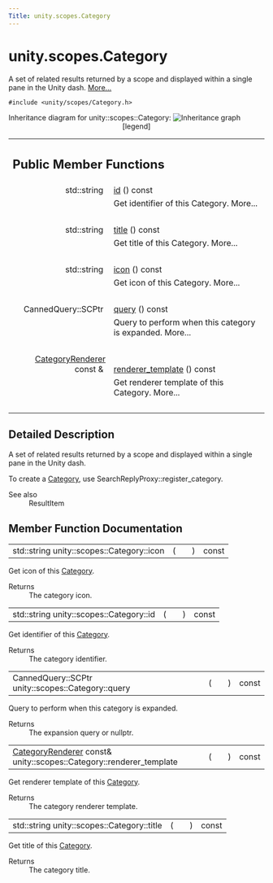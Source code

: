 ```yaml
---
Title: unity.scopes.Category
---
```


# unity.scopes.Category

<p>A set of related results returned by a scope and displayed within a single pane in the Unity dash.  
<a href="#details">More...</a></p>
<p><code>#include &lt;unity/scopes/Category.h&gt;</code></p>
Inheritance diagram for unity::scopes::Category:
<img src="https://developer.ubuntu.com/static/devportal_uploaded/5ec67155-fe5c-4461-9252-f2dc40e6051f-../unity.scopes.Category/classunity_1_1scopes_1_1_category__inherit__graph.png" border="0" usemap="#unity_1_1scopes_1_1_category_inherit__map" alt="Inheritance graph"/>
<map name="unity_1_1scopes_1_1_category_inherit__map" id="unity_1_1scopes_1_1_category_inherit__map">
<area shape="rect" id="node2" href="https://developer.ubuntu.com../classunity_1_1scopes_1_1testing_1_1_category.html" title="Implementation of Category class for testing. " alt="" coords="12,80,169,121"/></map>
<center><span class="legend">[legend]</span></center>
<table class="memberdecls">
<tr class="heading"><td colspan="2"><h2 class="groupheader">
Public Member Functions</h2></td></tr>
<tr class="memitem:aa14a4f95af60187f890ef475d0d8cabe"><td class="memItemLeft" align="right" valign="top">std::string&#160;</td><td class="memItemRight" valign="bottom"><a class="el" href="#aa14a4f95af60187f890ef475d0d8cabe">id</a> () const </td></tr>
<tr class="memdesc:aa14a4f95af60187f890ef475d0d8cabe"><td class="mdescLeft">&#160;</td><td class="mdescRight">Get identifier of this Category.  More...<br /></td></tr>
<tr class="separator:aa14a4f95af60187f890ef475d0d8cabe"><td class="memSeparator" colspan="2">&#160;</td></tr>
<tr class="memitem:a6f11a12253de78d61761b49b45951221"><td class="memItemLeft" align="right" valign="top">std::string&#160;</td><td class="memItemRight" valign="bottom"><a class="el" href="#a6f11a12253de78d61761b49b45951221">title</a> () const </td></tr>
<tr class="memdesc:a6f11a12253de78d61761b49b45951221"><td class="mdescLeft">&#160;</td><td class="mdescRight">Get title of this Category.  More...<br /></td></tr>
<tr class="separator:a6f11a12253de78d61761b49b45951221"><td class="memSeparator" colspan="2">&#160;</td></tr>
<tr class="memitem:acb98bc96e054fcdf787684cc7d0422ca"><td class="memItemLeft" align="right" valign="top">std::string&#160;</td><td class="memItemRight" valign="bottom"><a class="el" href="#acb98bc96e054fcdf787684cc7d0422ca">icon</a> () const </td></tr>
<tr class="memdesc:acb98bc96e054fcdf787684cc7d0422ca"><td class="mdescLeft">&#160;</td><td class="mdescRight">Get icon of this Category.  More...<br /></td></tr>
<tr class="separator:acb98bc96e054fcdf787684cc7d0422ca"><td class="memSeparator" colspan="2">&#160;</td></tr>
<tr class="memitem:a88034923f3493c2cfb5500e7aeae35cc"><td class="memItemLeft" align="right" valign="top">CannedQuery::SCPtr&#160;</td><td class="memItemRight" valign="bottom"><a class="el" href="#a88034923f3493c2cfb5500e7aeae35cc">query</a> () const </td></tr>
<tr class="memdesc:a88034923f3493c2cfb5500e7aeae35cc"><td class="mdescLeft">&#160;</td><td class="mdescRight">Query to perform when this category is expanded.  More...<br /></td></tr>
<tr class="separator:a88034923f3493c2cfb5500e7aeae35cc"><td class="memSeparator" colspan="2">&#160;</td></tr>
<tr class="memitem:a2668bac76f600a009934faa8b7eeea6d"><td class="memItemLeft" align="right" valign="top"><a class="el" href="unity.scopes.CategoryRenderer.md">CategoryRenderer</a> const &amp;&#160;</td><td class="memItemRight" valign="bottom"><a class="el" href="#a2668bac76f600a009934faa8b7eeea6d">renderer_template</a> () const </td></tr>
<tr class="memdesc:a2668bac76f600a009934faa8b7eeea6d"><td class="mdescLeft">&#160;</td><td class="mdescRight">Get renderer template of this Category.  More...<br /></td></tr>
<tr class="separator:a2668bac76f600a009934faa8b7eeea6d"><td class="memSeparator" colspan="2">&#160;</td></tr>
</table>
<a name="details" id="details"></a><h2 class="groupheader">Detailed Description</h2>
<p>A set of related results returned by a scope and displayed within a single pane in the Unity dash. </p>
<p>To create a <a class="el" href="index.html" title="A set of related results returned by a scope and displayed within a single pane in the Unity dash...">Category</a>, use SearchReplyProxy::register_category. </p><dl class="section see"><dt>See also</dt><dd>ResultItem </dd></dl>
<h2 class="groupheader">Member Function Documentation</h2>
<table class="memname">
<tr>
<td class="memname">std::string unity::scopes::Category::icon </td>
<td>(</td>
<td class="paramname"></td><td>)</td>
<td> const</td>
</tr>
</table>
<p>Get icon of this <a class="el" href="index.html" title="A set of related results returned by a scope and displayed within a single pane in the Unity dash...">Category</a>. </p>
<dl class="section return"><dt>Returns</dt><dd>The category icon. </dd></dl>
<table class="memname">
<tr>
<td class="memname">std::string unity::scopes::Category::id </td>
<td>(</td>
<td class="paramname"></td><td>)</td>
<td> const</td>
</tr>
</table>
<p>Get identifier of this <a class="el" href="index.html" title="A set of related results returned by a scope and displayed within a single pane in the Unity dash...">Category</a>. </p>
<dl class="section return"><dt>Returns</dt><dd>The category identifier. </dd></dl>
<table class="memname">
<tr>
<td class="memname">CannedQuery::SCPtr unity::scopes::Category::query </td>
<td>(</td>
<td class="paramname"></td><td>)</td>
<td> const</td>
</tr>
</table>
<p>Query to perform when this category is expanded. </p>
<dl class="section return"><dt>Returns</dt><dd>The expansion query or nullptr. </dd></dl>
<table class="memname">
<tr>
<td class="memname"><a class="el" href="unity.scopes.CategoryRenderer.md">CategoryRenderer</a> const&amp; unity::scopes::Category::renderer_template </td>
<td>(</td>
<td class="paramname"></td><td>)</td>
<td> const</td>
</tr>
</table>
<p>Get renderer template of this <a class="el" href="index.html" title="A set of related results returned by a scope and displayed within a single pane in the Unity dash...">Category</a>. </p>
<dl class="section return"><dt>Returns</dt><dd>The category renderer template. </dd></dl>
<table class="memname">
<tr>
<td class="memname">std::string unity::scopes::Category::title </td>
<td>(</td>
<td class="paramname"></td><td>)</td>
<td> const</td>
</tr>
</table>
<p>Get title of this <a class="el" href="index.html" title="A set of related results returned by a scope and displayed within a single pane in the Unity dash...">Category</a>. </p>
<dl class="section return"><dt>Returns</dt><dd>The category title. </dd></dl>
